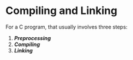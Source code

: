 Compiling and Linking
===
For a C program, that usually involves three steps:
    
1. ***Preprocessing***
2. ***Compiling***
3. ***Linking***